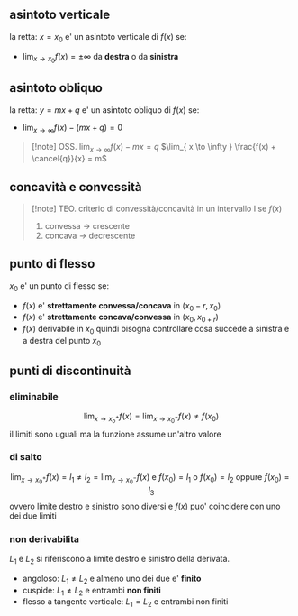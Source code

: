 ## asintoto verticale
la retta: $x=x_{0}$ e' un asintoto verticale di $f(x)$ se:
* $\lim_{ x \to x_{0} } f(x) = \pm \infty$ da **destra** o da **sinistra**

## asintoto obliquo
la retta: $y = mx+q$ e' un asintoto obliquo di $f(x)$ se:
* $\lim_{ x \to \infty } f(x)-(mx+q) = 0$

>[!note] OSS.
>$\lim_{ x \to \infty } f(x)-mx = q$
>$\lim_{ x \to \infty } \frac{f(x) + \cancel{q}}{x} = m$

## concavità e convessità
> [!note] TEO. criterio di convessità/concavità
> in un intervallo I se $f(x)$
> 1. convessa -> crescente
> 2. concava -> decrescente

## punto di flesso 
$x_{0}$ e' un punto di flesso se:
* $f(x)$ e' **strettamente convessa/concava** in $(x_{0}-r,x_{0})$
* $f(x)$ e' **strettamente concava/convessa** in  $(x_{0}, x_{0+r})$
* $f(x)$ derivabile in $x_{0}$
quindi bisogna controllare cosa succede a sinistra e a destra del punto $x_{0}$


## punti di discontinuità
### eliminabile
$$
\lim_{ x \to x_{o}^+ } f(x) = \lim_{ x \to x_{0}^- } f(x) \neq f(x_{0})  
$$
il limiti sono uguali ma la funzione assume un'altro valore

### di salto
$$
\lim_{ x \to x_{0}^+ } f(x) =l_{1} \neq l_{2} = \lim_{ x \to x_{0}^- } f(x)  \text{ e } f(x_{0}) = l_{1} \text{ o } f(x_{0}) = l_{2} \text{ oppure }f(x_{0}) = l_{3}
$$
ovvero limite destro e sinistro sono diversi e $f(x)$ puo' coincidere con uno dei due limiti

### non derivabilita
$L_{1}$ e $L_{2}$ si riferiscono a limite destro e sinistro della derivata.
* angoloso: $L_{1} \neq L_{2}$ e almeno uno dei due e' **finito**
* cuspide:  $L_{1} \neq L_{2}$ e entrambi **non finiti**
* flesso a tangente verticale: $L_{1} = L_{2}$ e entrambi non finiti
